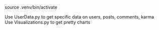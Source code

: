 source .venv/bin/activate 

Use UserData.py to get specific data on users, posts, comments, karma
Use Visualizations.py to get pretty charts
